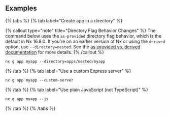 ## Examples

{% tabs %}
{% tab label="Create app in a directory" %}

{% callout type="note" title="Directory Flag Behavior Changes" %}
The command below uses the `as-provided` directory flag behavior, which is the default in Nx 16.8.0. If you're on an earlier version of Nx or using the `derived` option, use `--directory=nested`. See the [as-provided vs. derived documentation](/deprecated/as-provided-vs-derived) for more details.
{% /callout %}

```shell
nx g app myapp --directory=apps/nested/myapp
```

{% /tab %}
{% tab label="Use a custom Express server" %}

```shell
nx g app myapp --custom-server
```

{% /tab %}
{% tab label="Use plain JavaScript (not TypeScript)" %}

```shell
nx g app myapp --js
```

{% /tab %}
{% /tabs %}
